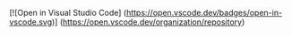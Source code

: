 [![Open in Visual Studio Code]
(https://open.vscode.dev/badges/open-in-vscode.svg)]
(https://open.vscode.dev/organization/repository)